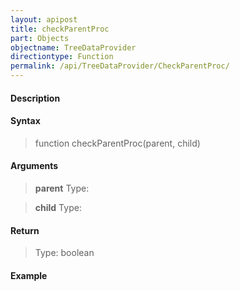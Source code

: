 ```yaml
---
layout: apipost
title: checkParentProc
part: Objects
objectname: TreeDataProvider
directiontype: Function
permalink: /api/TreeDataProvider/CheckParentProc/
---
```



#### Description

> 

#### Syntax

> function checkParentProc(parent, child)

#### Arguments

> **parent**
> Type: 
> 

> **child**
> Type:
>

#### Return

> Type: boolean
>

#### Example

<pre class="prettyprint">

</pre>

